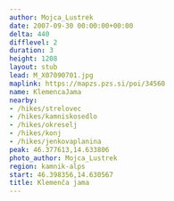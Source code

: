```yaml
---
author: Mojca_Lustrek
date: 2007-09-30 00:00:00+00:00
delta: 440
difflevel: 2
duration: 3
height: 1208
layout: stub
lead: M_X07090701.jpg
maplink: https://mapzs.pzs.si/poi/34560
name: KlemencaJama
nearby:
- /hikes/strelovec
- /hikes/kamniskosedlo
- /hikes/okreselj
- /hikes/konj
- /hikes/jenkovaplanina
peak: 46.377613,14.633806
photo_author: Mojca_Lustrek
region: kamnik-alps
start: 46.398356,14.630567
title: Klemenča jama
---
```

